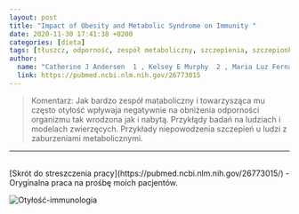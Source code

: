 ```yaml
---
layout: post
title: "Impact of Obesity and Metabolic Syndrome on Immunity "
date: 2020-11-30 17:41:38 +0200
categories: [dieta]
tags: [tłuszcz, odporność, zespół metaboliczny, szczepienia, szczepionki]
author:
  name: "Catherine J Andersen  1 , Kelsey E Murphy  2 , Maria Luz Fernandez  3 "
  link: https://pubmed.ncbi.nlm.nih.gov/26773015
---
```

> Komentarz: 
> Jak bardzo zespół mataboliczny i towarzysząca mu często otyłość wpływaja negatywnie na obniżenia odporności organizmu tak wrodzona jak i nabytą. Przykłądy badań na ludziach i modelach zwierzęcych. Przykłady niepowodzenia szczepień u ludzi z zaburzeniami metabolicznymi.

<hr>
<br>
[Skrót do streszczenia pracy](https://pubmed.ncbi.nlm.nih.gov/26773015/) - Oryginalna praca na prośbę moich pacjentów.


![Otyłość-immunologia](/an010207fig1.jpeg)

